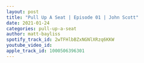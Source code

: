 ```yaml
---
layout: post
title: "Pull Up A Seat | Episode 01 | John Scott"
date: 2021-01-24
categories: pull-up-a-seat
author: matt-bayliss
spotify_track_id: 2wTFHlbBZxNGNlXRzq6KKW
youtube_video_id: 
apple_track_id: 1000506396301
---
```

